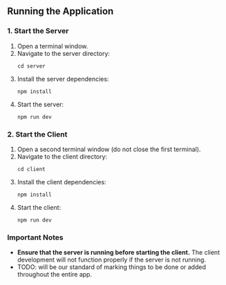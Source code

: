 ## Running the Application

### 1. Start the Server

1. Open a terminal window.
2. Navigate to the server directory:
   ```
   cd server
   ```
3. Install the server dependencies:
   ```
   npm install
   ```
4. Start the server:
   ```
   npm run dev
   ```

### 2. Start the Client

1. Open a second terminal window (do not close the first terminal).
2. Navigate to the client directory:
   ```
   cd client
   ```
3. Install the client dependencies:
   ```
   npm install
   ```
4. Start the client:
   ```
   npm run dev
   ```

### Important Notes

- **Ensure that the server is running before starting the client.** The client development will not function properly if the server is not running.
- TODO: will be our standard of marking things to be done or added throughout the entire app.
